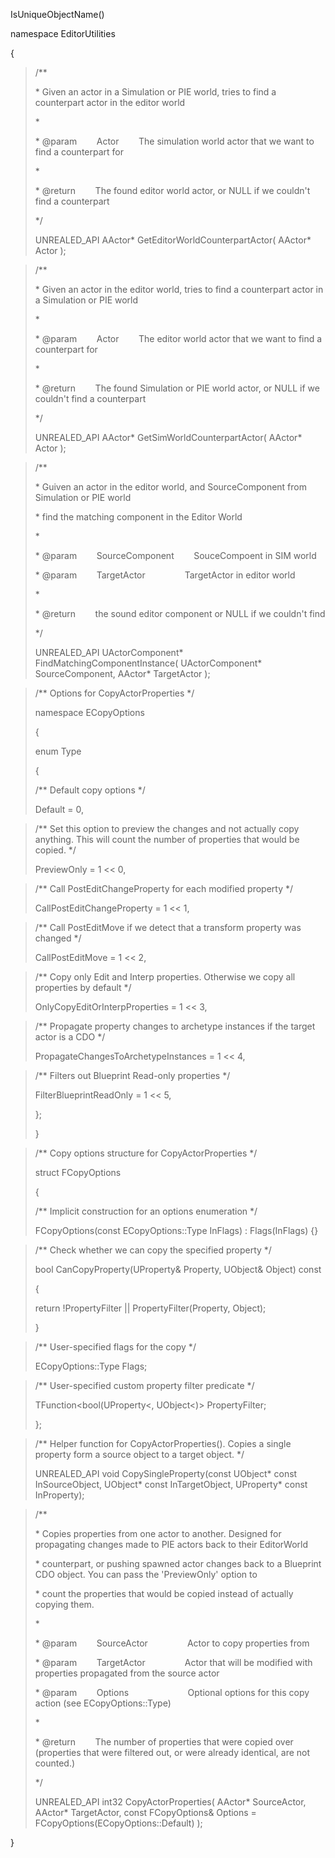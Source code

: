IsUniqueObjectName()

namespace EditorUtilities

{

> /\*\*
>
> \* Given an actor in a Simulation or PIE world, tries to find a counterpart actor in the editor world
>
> \*
>
> \* @param        Actor        The simulation world actor that we want to find a counterpart for
>
> \*
>
> \* @return        The found editor world actor, or NULL if we couldn't find a counterpart
>
> \*/
>
> UNREALED_API AActor\* GetEditorWorldCounterpartActor( AActor\* Actor );

> /\*\*
>
> \* Given an actor in the editor world, tries to find a counterpart actor in a Simulation or PIE world
>
> \*
>
> \* @param        Actor        The editor world actor that we want to find a counterpart for
>
> \*
>
> \* @return        The found Simulation or PIE world actor, or NULL if we couldn't find a counterpart
>
> \*/
>
> UNREALED_API AActor\* GetSimWorldCounterpartActor( AActor\* Actor );

> /\*\*
>
> \* Guiven an actor in the editor world, and SourceComponent from Simulation or PIE world
>
> \* find the matching component in the Editor World
>
> \*
>
> \* @param        SourceComponent        SouceCompoent in SIM world
>
> \* @param        TargetActor                TargetActor in editor world
>
> \*
>
> \* @return        the sound editor component or NULL if we couldn't find
>
> \*/
>
> UNREALED_API UActorComponent\* FindMatchingComponentInstance( UActorComponent\* SourceComponent, AActor\* TargetActor );

> /\*\* Options for CopyActorProperties \*/
>
> namespace ECopyOptions
>
> {
>
> enum Type
>
> {
>
> /\*\* Default copy options \*/
>
> Default = 0,

> /\*\* Set this option to preview the changes and not actually copy anything. This will count the number of properties that would be copied. \*/
>
> PreviewOnly = 1 &lt;&lt; 0,

> /\*\* Call PostEditChangeProperty for each modified property \*/
>
> CallPostEditChangeProperty = 1 &lt;&lt; 1,

> /\*\* Call PostEditMove if we detect that a transform property was changed \*/
>
> CallPostEditMove = 1 &lt;&lt; 2,

> /\*\* Copy only Edit and Interp properties. Otherwise we copy all properties by default \*/
>
> OnlyCopyEditOrInterpProperties = 1 &lt;&lt; 3,

> /\*\* Propagate property changes to archetype instances if the target actor is a CDO \*/
>
> PropagateChangesToArchetypeInstances = 1 &lt;&lt; 4,

> /\*\* Filters out Blueprint Read-only properties \*/
>
> FilterBlueprintReadOnly = 1 &lt;&lt; 5,
>
> };
>
> }

> /\*\* Copy options structure for CopyActorProperties \*/
>
> struct FCopyOptions
>
> {
>
> /\*\* Implicit construction for an options enumeration \*/
>
> FCopyOptions(const ECopyOptions::Type InFlags) : Flags(InFlags) {}

> /\*\* Check whether we can copy the specified property \*/
>
> bool CanCopyProperty(UProperty& Property, UObject& Object) const
>
> {
>
> return !PropertyFilter || PropertyFilter(Property, Object);
>
> }

> /\*\* User-specified flags for the copy \*/
>
> ECopyOptions::Type Flags;

> /\*\* User-specified custom property filter predicate \*/
>
> TFunction&lt;bool(UProperty<, UObject<)&gt; PropertyFilter;
>
> };

> /\*\* Helper function for CopyActorProperties(). Copies a single property form a source object to a target object. \*/
>
> UNREALED_API void CopySingleProperty(const UObject\* const InSourceObject, UObject\* const InTargetObject, UProperty\* const InProperty);

> /\*\*
>
> \* Copies properties from one actor to another. Designed for propagating changes made to PIE actors back to their EditorWorld
>
> \* counterpart, or pushing spawned actor changes back to a Blueprint CDO object. You can pass the 'PreviewOnly' option to
>
> \* count the properties that would be copied instead of actually copying them.
>
> \*
>
> \* @param        SourceActor                Actor to copy properties from
>
> \* @param        TargetActor                Actor that will be modified with properties propagated from the source actor
>
> \* @param        Options                        Optional options for this copy action (see ECopyOptions::Type)
>
> \*
>
> \* @return        The number of properties that were copied over (properties that were filtered out, or were already identical, are not counted.)
>
> \*/
>
> UNREALED_API int32 CopyActorProperties( AActor\* SourceActor, AActor\* TargetActor, const FCopyOptions& Options = FCopyOptions(ECopyOptions::Default) );

}
